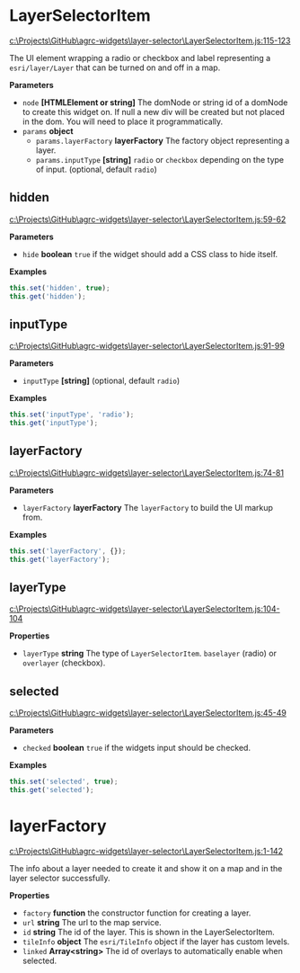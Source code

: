 # LayerSelectorItem

[c:\Projects\GitHub\agrc-widgets\layer-selector\LayerSelectorItem.js:115-123](https://github.com/agrc-widgets/layer-selector/blob/bae74305a8ba5cf6914fc71e4d3862d6b48ebaea/c:\Projects\GitHub\agrc-widgets\layer-selector\LayerSelectorItem.js#L115-L123 "Source code on GitHub")

The UI element wrapping a radio or checkbox and label representing a `esri/layer/Layer` that can be turned
on and off in a map.

**Parameters**

-   `node` **[HTMLElement or string]** The domNode or string id of a domNode to create this widget on. If null
    a new div will be created but not placed in the dom. You will need to place it programmatically.
-   `params` **object** 
    -   `params.layerFactory` **layerFactory** The factory object representing a layer.
    -   `params.inputType` **[string]** `radio` or `checkbox` depending on the type of input. (optional, default `radio`)

## hidden

[c:\Projects\GitHub\agrc-widgets\layer-selector\LayerSelectorItem.js:59-62](https://github.com/agrc-widgets/layer-selector/blob/bae74305a8ba5cf6914fc71e4d3862d6b48ebaea/c:\Projects\GitHub\agrc-widgets\layer-selector\LayerSelectorItem.js#L59-L62 "Source code on GitHub")

**Parameters**

-   `hide` **boolean** `true` if the widget should add a CSS class to hide itself.

**Examples**

```javascript
this.set('hidden', true);
this.get('hidden');
```

## inputType

[c:\Projects\GitHub\agrc-widgets\layer-selector\LayerSelectorItem.js:91-99](https://github.com/agrc-widgets/layer-selector/blob/bae74305a8ba5cf6914fc71e4d3862d6b48ebaea/c:\Projects\GitHub\agrc-widgets\layer-selector\LayerSelectorItem.js#L91-L99 "Source code on GitHub")

**Parameters**

-   `inputType` **[string]**  (optional, default `radio`)

**Examples**

```javascript
this.set('inputType', 'radio');
this.get('inputType');
```

## layerFactory

[c:\Projects\GitHub\agrc-widgets\layer-selector\LayerSelectorItem.js:74-81](https://github.com/agrc-widgets/layer-selector/blob/bae74305a8ba5cf6914fc71e4d3862d6b48ebaea/c:\Projects\GitHub\agrc-widgets\layer-selector\LayerSelectorItem.js#L74-L81 "Source code on GitHub")

**Parameters**

-   `layerFactory` **layerFactory** The `layerFactory` to build the UI markup from.

**Examples**

```javascript
this.set('layerFactory', {});
this.get('layerFactory');
```

## layerType

[c:\Projects\GitHub\agrc-widgets\layer-selector\LayerSelectorItem.js:104-104](https://github.com/agrc-widgets/layer-selector/blob/bae74305a8ba5cf6914fc71e4d3862d6b48ebaea/c:\Projects\GitHub\agrc-widgets\layer-selector\LayerSelectorItem.js#L104-L104 "Source code on GitHub")

**Properties**

-   `layerType` **string** The type of `LayerSelectorItem`. `baselayer` (radio) or `overlayer` (checkbox).

## selected

[c:\Projects\GitHub\agrc-widgets\layer-selector\LayerSelectorItem.js:45-49](https://github.com/agrc-widgets/layer-selector/blob/bae74305a8ba5cf6914fc71e4d3862d6b48ebaea/c:\Projects\GitHub\agrc-widgets\layer-selector\LayerSelectorItem.js#L45-L49 "Source code on GitHub")

**Parameters**

-   `checked` **boolean** `true` if the widgets input should be checked.

**Examples**

```javascript
this.set('selected', true);
this.get('selected');
```

# layerFactory

[c:\Projects\GitHub\agrc-widgets\layer-selector\LayerSelectorItem.js:1-142](https://github.com/agrc-widgets/layer-selector/blob/bae74305a8ba5cf6914fc71e4d3862d6b48ebaea/c:\Projects\GitHub\agrc-widgets\layer-selector\LayerSelectorItem.js#L1-L142 "Source code on GitHub")

The info about a layer needed to create it and show it on a map and in the layer selector successfully.

**Properties**

-   `factory` **function** the constructor function for creating a layer.
-   `url` **string** The url to the map service.
-   `id` **string** The id of the layer. This is shown in the LayerSelectorItem.
-   `tileInfo` **object** The `esri/TileInfo` object if the layer has custom levels.
-   `linked` **Array&lt;string&gt;** The id of overlays to automatically enable when selected.
